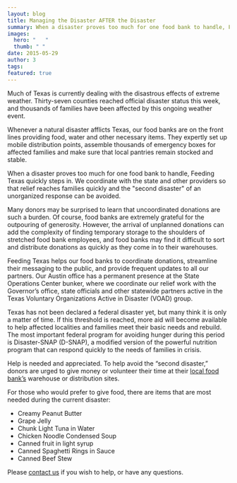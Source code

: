 ```yaml
---
layout: blog
title: Managing the Disaster AFTER the Disaster
summary: When a disaster proves too much for one food bank to handle, Feeding Texas quickly steps in.  
images: 
  hero: "	"
  thumb: " "
date: 2015-05-29
author: 3
tags: 
featured: true
---
```

Much of Texas is currently dealing with the disastrous effects of extreme weather. Thirty-seven counties reached official disaster status this week, and thousands of families have been affected by this ongoing weather event.

Whenever a natural disaster afflicts Texas, our food banks are on the front lines providing food, water and other necessary items. They expertly set up mobile distribution points, assemble thousands of emergency boxes for affected families and make sure that local pantries remain stocked and stable. 

When a disaster proves too much for one food bank to handle, Feeding Texas quickly steps in. We coordinate with the state and other providers so that relief reaches families quickly and the "second disaster" of an unorganized response can be avoided.

Many donors may be surprised to learn that uncoordinated donations are such a burden. Of course, food banks are extremely grateful for the outpouring of generosity. However, the arrival of unplanned donations can add the complexity of finding temporary storage to the shoulders of stretched food bank employees, and food banks may find it difficult to sort and distribute donations as quickly as they come in to their warehouses. 

Feeding Texas helps our food banks to coordinate donations, streamline their messaging to the public, and provide frequent updates to all our partners. Our Austin office has a permanent presence at the State Operations Center bunker, where we coordinate our relief work with the Governor’s office, state officials and other statewide partners active in the Texas Voluntary Organizations Active in Disaster (VOAD) group.

Texas has not been declared a federal disaster yet, but many think it is only a matter of time. If this threshold is reached, more aid will become available to help affected localities and families meet their basic needs and rebuild. The most important federal program for avoiding hunger during this period is Disaster-SNAP (D-SNAP), a modified version of the powerful nutrition program that can respond quickly to the needs of families in crisis. 

Help is needed and appreciated. To help avoid the “second disaster,” donors are urged to give money or volunteer their time at their [local food bank’s](http://www.feedingtexas.org/help/) warehouse or distribution sites. 

For those who would prefer to give food, there are items that are most needed during the current disaster: 
* Creamy Peanut Butter             
* Grape Jelly       
* Chunk Light Tuna in Water
* Chicken Noodle Condensed Soup
* Canned fruit in light syrup
* Canned Spaghetti Rings in Sauce
* Canned Beef Stew        

Please [contact us](emailto:gbailey@feedingtexas.org) if you wish to help, or have any questions.
